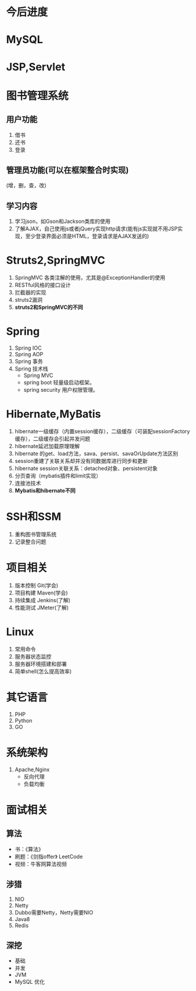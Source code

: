 # 今后进度

# MySQL

# JSP,Servlet

# 图书管理系统
## 用户功能
1. 借书
2. 还书
3. 登录
## 管理员功能(可以在框架整合时实现)
(增，删，查，改)
## 学习内容
1. 学习json，如Gson和Jackson类库的使用
2. 了解AJAX，自己使用js或者jQuery实现http请求(能有js实现就不用JSP实现，至少登录界面必须是HTML，登录请求是AJAX发送的)

# Struts2,SpringMVC
1. SpringMVC 各类注解的使用，尤其是@ExceptionHandler的使用
2. RESTful风格的接口设计
3. 拦截器的实现
4. struts2漏洞
5. **struts2和SpringMVC的不同**


# Spring

1. Spring IOC
2. Spring AOP
3. Spring 事务
4. Spring 技术栈
    - Spring MVC
    - spring boot 轻量级启动框架。
    - spring security 用户权限管理。
# Hibernate,MyBatis
1. hibernate一级缓存（内置session缓存），二级缓存（可装配sessionFactory缓存），二级缓存会引起并发问题
2. hibernate延迟加载原理理解
3. hibernate 的get、load方法，sava、persist、savaOrUpdate方法区别
4. session重建了关联关系却并没有同数据库进行同步和更新　　
5. hibernate session关联关系：detached对象、persistent对象
7. 分页查询（mybatis插件和limit实现）
8. 连接池技术
9. **Mybatis和hibernate不同**

# SSH和SSM

1. 重构图书管理系统
2. 记录整合问题

# 项目相关
1. 版本控制 Git(学会)
2. 项目构建 Maven(学会)
3. 持续集成 Jenkins(了解)
4. 性能测试 JMeter(了解)

# Linux
1. 常用命令
2. 服务器状态监控
3. 服务器环境搭建和部署
4. 简单shell(怎么提高效率)
# 其它语言
1. PHP
2. Python
3. GO
# 系统架构
1. Apache,Nginx
    - 反向代理
    - 负载均衡

# 面试相关

## 算法
- 书：《算法》
- 刷题：《剑指offer》 LeetCode
- 视频：牛客网算法视频
## 涉猎
1. NIO
2. Netty
3. Dubbo需要Netty，Netty需要NIO
4. Java8
5. Redis
## 深挖
- 基础
- 并发
- JVM
- MySQL 优化
